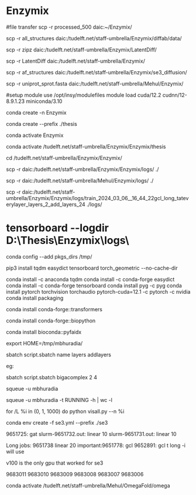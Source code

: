 # Enzymix
#file transfer
scp -r processed_500 daic:~/Enzymix/


<!-- diffab data -->
scp -r all_structures daic:/tudelft.net/staff-umbrella/Enzymix/diffab/data/

scp -r zipz daic:/tudelft.net/staff-umbrella/Enzymix/LatentDiff/

scp -r LatentDiff daic:/tudelft.net/staff-umbrella/Enzymix/

scp -r af_structures daic:/tudelft.net/staff-umbrella/Enzymix/se3_diffusion/

scp -r uniprot_sprot.fasta daic:/tudelft.net/staff-umbrella/Mehul/Enzymix/


#setup
module use /opt/insy/modulefiles
module load cuda/12.2 cudnn/12-8.9.1.23 miniconda/3.10

conda create -n Enzymix

conda create --prefix ./thesis

conda activate Enzymix

conda activate /tudelft.net/staff-umbrella/Enzymix/Enzymix/thesis

cd /tudelft.net/staff-umbrella/Enzymix/Enzymix/

<!-- download log files -->
scp -r daic:/tudelft.net/staff-umbrella/Enzymix/Enzymix/logs/ ./

scp -r daic:/tudelft.net/staff-umbrella/Mehul/Enzymix/logs/ ./


scp -r daic:/tudelft.net/staff-umbrella/Enzymix/Enzymix/logs/train_2024_03_06__16_44_22gcl_long_tateverylayer_layers_2_add_layers_24 ./logs/
# tensorboard --logdir D:\Thesis\Enzymix\logs\

<!-- cuz limited space -->
conda config --add pkgs_dirs /tmp/

<!-- all the required packages -->
<!-- doesnt work in project dir  but conda install works-->
pip3 install tqdm easydict tensorboard torch_geometric --no-cache-dir

conda install -c anaconda tqdm
conda install -c conda-forge easydict
conda install -c conda-forge tensorboard
conda install pyg -c pyg
conda install pytorch torchvision torchaudio pytorch-cuda=12.1 -c pytorch -c nvidia
conda install packaging

<!-- for esm2 -->
conda install conda-forge::transformers
<!-- for omegafold -->
conda install conda-forge::biopython
<!-- to read fasta -->
conda install bioconda::pyfaidx


<!-- to change tmpdir, very imp for omega fold -->
export HOME=/tmp/mbhuradia/



sbatch script.sbatch name layers addlayers

eg:

sbatch script.sbatch bigacomplex 2 4


squeue -u mbhuradia

squeue -u mbhuradia -t RUNNING -h | wc -l



for /L %i in (0, 1, 1000) do python visall.py --n %i

conda env create -f se3.yml --prefix ./se3

9651725: gat
slurm-9651732.out: linear 10
slurm-9651731.out: linear 10


Long jobs:
9651738 linear 20
important:9651778: gcl
9652891: gcl t long -i will use

v100 is the only gpu that worked for se3

9683011
9683010
9683009
9683008
9683007
9683006


conda activate /tudelft.net/staff-umbrella/Mehul/OmegaFold/omega